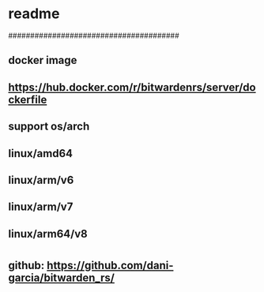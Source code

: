 


# readme
#######################################
## docker image
##  https://hub.docker.com/r/bitwardenrs/server/dockerfile
## support os/arch
##  linux/amd64
##  linux/arm/v6
##  linux/arm/v7
##  linux/arm64/v8
#   
## github: https://github.com/dani-garcia/bitwarden_rs/

